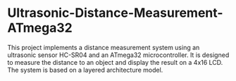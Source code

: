 # Ultrasonic-Distance-Measurement-ATmega32
This project implements a distance measurement system using an ultrasonic sensor HC-SR04 and an ATmega32 microcontroller. It is designed to measure the distance to an object and display the result on a 4x16 LCD. The system is based on a layered architecture model.
